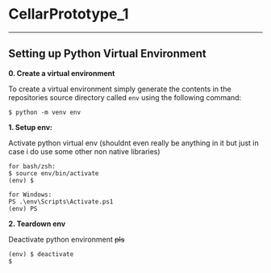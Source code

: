 # CellarPrototype_1

---

## Setting up Python Virtual Environment

**0. Create a virtual environment**

To create a virtual environment simply generate the contents in the repositories source directory called `env` using the following command:

```
$ python -m venv env
```

**1. Setup env:**

Activate python virtual env (shouldnt even really be anything in it but just in case i do use some other non native libraries)

```
for bash/zsh:
$ source env/bin/activate
(env) $

for Windows:
PS .\env\Scripts\Activate.ps1
(env) PS
```


**2. Teardown env**

Deactivate python environment ~~pls~~

```
(env) $ deactivate
$
```